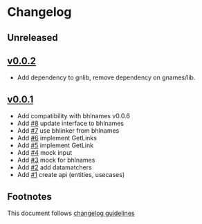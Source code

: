 # Changelog

## Unreleased

## [v0.0.2]

- Add dependency to gnlib, remove dependency on gnames/lib.

## [v0.0.1]

- Add compatibility with bhlnames v0.0.6
- Add [#8] update interface to bhlnames
- Add [#7] use bhlinker from bhlnames
- Add [#6] implement GetLinks
- Add [#5] implement GetLink
- Add [#4] mock input
- Add [#3] mock for bhlnames
- Add [#2] add datamatchers
- Add [#1] create api (entities, usecases)

## Footnotes

This document follows [changelog guidelines]

[v0.0.2]: https://github.com/gdower/bhlinker/compare/v0.0.1...v0.0.2
[v0.0.1]: https://github.com/gdower/bhlinker/compare/v0.0.0...v0.0.1

[#11]: https://github.com/gdower/bhlinker/issues/11
[#10]: https://github.com/gdower/bhlinker/issues/10
[#9]: https://github.com/gdower/bhlinker/issues/9
[#8]: https://github.com/gdower/bhlinker/issues/8
[#7]: https://github.com/gdower/bhlinker/issues/7
[#6]: https://github.com/gdower/bhlinker/issues/6
[#5]: https://github.com/gdower/bhlinker/issues/5
[#4]: https://github.com/gdower/bhlinker/issues/4
[#3]: https://github.com/gdower/bhlinker/issues/3
[#2]: https://github.com/gdower/bhlinker/issues/2
[#1]: https://github.com/gdower/bhlinker/issues/1

[changelog guidelines]: https://github.com/olivierlacan/keep-a-changelog
